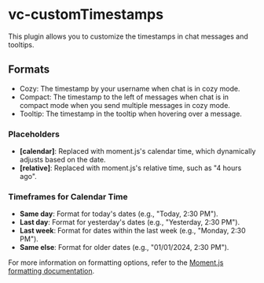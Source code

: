 # vc-customTimestamps

This plugin allows you to customize the timestamps in chat messages and tooltips.

## Formats

- Cozy: The timestamp by your username when chat is in cozy mode.
- Compact: The timestamp to the left of messages when chat is in compact mode when you send multiple messages in cozy mode.
- Tooltip: The timestamp in the tooltip when hovering over a message.

### Placeholders

- **[calendar]**: Replaced with moment.js's calendar time, which dynamically adjusts based on the date.
- **[relative]**: Replaced with moment.js's relative time, such as "4 hours ago".

### Timeframes for Calendar Time

- **Same day**: Format for today's dates (e.g., "Today, 2:30 PM").
- **Last day**: Format for yesterday's dates (e.g., "Yesterday, 2:30 PM").
- **Last week**: Format for dates within the last week (e.g., "Monday, 2:30 PM").
- **Same else**: Format for older dates (e.g., "01/01/2024, 2:30 PM").

For more information on formatting options, refer to the [Moment.js formatting documentation](https://momentjs.com/docs/#/displaying/format/).
